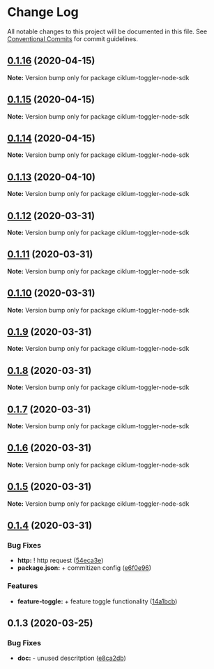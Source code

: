 # Change Log

All notable changes to this project will be documented in this file.
See [Conventional Commits](https://conventionalcommits.org) for commit guidelines.

## [0.1.16](https://github.com/ciklum-digital/ciklum-toggler-node-sdk/compare/v0.1.15...v0.1.16) (2020-04-15)

**Note:** Version bump only for package ciklum-toggler-node-sdk





## [0.1.15](https://github.com/ciklum-digital/ciklum-toggler-node-sdk/compare/v0.1.14...v0.1.15) (2020-04-15)

**Note:** Version bump only for package ciklum-toggler-node-sdk





## [0.1.14](https://github.com/ciklum-digital/ciklum-toggler-node-sdk/compare/v0.1.13...v0.1.14) (2020-04-15)

**Note:** Version bump only for package ciklum-toggler-node-sdk





## [0.1.13](https://github.com/ciklum-digital/ciklum-toggler-node-sdk/compare/v0.1.12...v0.1.13) (2020-04-10)

**Note:** Version bump only for package ciklum-toggler-node-sdk





## [0.1.12](https://github.com/ciklum-digital/ciklum-toggler-node-sdk/compare/v0.1.11...v0.1.12) (2020-03-31)

**Note:** Version bump only for package ciklum-toggler-node-sdk





## [0.1.11](https://github.com/ciklum-digital/ciklum-toggler-node-sdk/compare/v0.1.10...v0.1.11) (2020-03-31)

**Note:** Version bump only for package ciklum-toggler-node-sdk





## [0.1.10](https://github.com/ciklum-digital/ciklum-toggler-node-sdk/compare/v0.1.9...v0.1.10) (2020-03-31)

**Note:** Version bump only for package ciklum-toggler-node-sdk





## [0.1.9](https://github.com/ciklum-digital/ciklum-toggler-node-sdk/compare/v0.1.8...v0.1.9) (2020-03-31)

**Note:** Version bump only for package ciklum-toggler-node-sdk





## [0.1.8](https://github.com/ciklum-digital/ciklum-toggler-node-sdk/compare/v0.1.7...v0.1.8) (2020-03-31)

**Note:** Version bump only for package ciklum-toggler-node-sdk





## [0.1.7](https://github.com/ciklum-digital/ciklum-toggler-node-sdk/compare/v0.1.6...v0.1.7) (2020-03-31)

**Note:** Version bump only for package ciklum-toggler-node-sdk





## [0.1.6](https://github.com/ciklum-digital/ciklum-toggler-node-sdk/compare/v0.1.5...v0.1.6) (2020-03-31)

**Note:** Version bump only for package ciklum-toggler-node-sdk





## [0.1.5](https://github.com/ciklum-digital/ciklum-toggler-node-sdk/compare/v0.1.4...v0.1.5) (2020-03-31)

**Note:** Version bump only for package ciklum-toggler-node-sdk





## [0.1.4](https://github.com/ciklum-digital/ciklum-toggler-node-sdk/compare/v0.1.3...v0.1.4) (2020-03-31)


### Bug Fixes

* **http:** ! http request ([54eca3e](https://github.com/ciklum-digital/ciklum-toggler-node-sdk/commit/54eca3ef8c84f925a568dfc64a55b6676c485a0a))
* **package.json:** + commitizen config ([e6f0e96](https://github.com/ciklum-digital/ciklum-toggler-node-sdk/commit/e6f0e96c06af86dbedbe97ba6471546a4d752d88))


### Features

* **feature-toggle:** + feature toggle functionality ([14a1bcb](https://github.com/ciklum-digital/ciklum-toggler-node-sdk/commit/14a1bcb565a792dc41ede59ddc131376be23b4ae))





## 0.1.3 (2020-03-25)


### Bug Fixes

* **doc:** - unused descritption ([e8ca2db](https://github.com/ciklum-digital/ciklum-toggler-node-sdk/commit/e8ca2dbf93628edb91c1a5f4c221639a439c2ba8))
